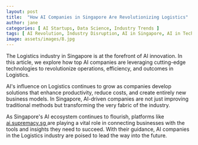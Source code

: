 ```yaml
---
layout: post
title:  "How AI Companies in Singapore Are Revolutionizing Logistics"
author: jane
categories: [ AI Startups, Data Science, Industry Trends ]
tags: [ AI Revolution, Industry Disruption, AI in Singapore, AI in Technology, Machine Learning Innovations, featured ]
image: assets/images/8.jpg
---
```


The Logistics industry in Singapore is at the forefront of AI innovation. In this article, we explore how top AI companies are leveraging cutting-edge technologies to revolutionize operations, efficiency, and outcomes in Logistics.

AI's influence on Logistics continues to grow as companies develop solutions that enhance productivity, reduce costs, and create entirely new business models. In Singapore, AI-driven companies are not just improving traditional methods but transforming the very fabric of the industry.

As Singapore's AI ecosystem continues to flourish, platforms like <a href="https://ai.supremacy.sg" target="_blank"> ai.supremacy.sg </a> are playing a vital role in connecting businesses with the tools and insights they need to succeed. With their guidance, AI companies in the Logistics industry are poised to lead the way into the future.
